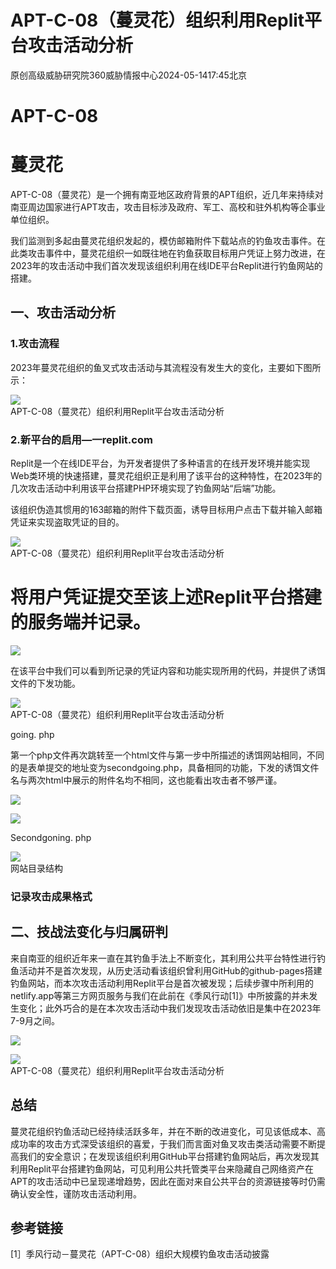 # APT-C-08（蔓灵花）组织利用Replit平台攻击活动分析  

原创高级威胁研究院360威胁情报中心2024-05-1417:45北京  

# APT-C-08  

# 蔓灵花  

APT-C-08（蔓灵花）是一个拥有南亚地区政府背景的APT组织，近几年来持续对南亚周边国家进行APT攻击，攻击目标涉及政府、军工、高校和驻外机构等企事业单位组织。  

我们监测到多起由蔓灵花组织发起的，模仿邮箱附件下载站点的钓鱼攻击事件。在此类攻击事件中，蔓灵花组织一如既往地在钓鱼获取目标用户凭证上努力改进，在2023年的攻击活动中我们首次发现该组织利用在线IDE平台Replit进行钓鱼网站的搭建。  

## 一、攻击活动分析  

### 1.攻击流程  

2023年蔓灵花组织的鱼叉式攻击活动与其流程没有发生大的变化，主要如下图所示：  

![](https://cdn-mineru.openxlab.org.cn/extract/1d48d564-6e53-4176-944e-4001be958a82/30245bbd186fa6da1205de37578343499a2cf2d8ac75ebea12e30a5a96be1276.jpg)  
APT-C-08（蔓灵花）组织利用Replit平台攻击活动分析  

### 2.新平台的启用—一replit.com  

Replit是一个在线IDE平台，为开发者提供了多种语言的在线开发环境并能实现Web类环境的快速搭建，蔓灵花组织正是利用了该平台的这种特性，在2023年的几次攻击活动中利用该平台搭建PHP环境实现了钓鱼网站“后端”功能。  

该组织伪造其惯用的163邮箱的附件下载页面，诱导目标用户点击下载并输入邮箱凭证来实现盗取凭证的目的。  

![](https://cdn-mineru.openxlab.org.cn/extract/1d48d564-6e53-4176-944e-4001be958a82/f5e62b14865affbf96108bfe0bfd1e705623cdfdb033ab463c3c4968585da61d.jpg)  
APT-C-08（蔓灵花）组织利用Replit平台攻击活动分析  

# 将用户凭证提交至该上述Replit平台搭建的服务端并记录。  

![](https://cdn-mineru.openxlab.org.cn/extract/1d48d564-6e53-4176-944e-4001be958a82/9302b6444817bafe57ce443c94a8aa8b4f448e905b638d1a68ffd953f20869e7.jpg)  

在该平台中我们可以看到所记录的凭证内容和功能实现所用的代码，并提供了诱饵文件的下发功能。  

![](https://cdn-mineru.openxlab.org.cn/extract/1d48d564-6e53-4176-944e-4001be958a82/bbae1e110dcc7f64b5074a68e389105ee5788f9786f9d4be8834ddb3e86ace38.jpg)  
APT-C-08（蔓灵花）组织利用Replit平台攻击活动分析  

going. php  

第一个php文件再次跳转至一个html文件与第一步中所描述的诱饵网站相同，不同的是表单提交的地址变为secondgoing.php，具备相同的功能，下发的诱饵文件名与两次html中展示的附件名均不相同，这也能看出攻击者不够严谨。  

![](https://cdn-mineru.openxlab.org.cn/extract/1d48d564-6e53-4176-944e-4001be958a82/791f70015777a3f6e241f4deb6fb9ca173451b2bc9a363fae8141994840e0a29.jpg)  

![](https://cdn-mineru.openxlab.org.cn/extract/1d48d564-6e53-4176-944e-4001be958a82/257e7713621c9f4390833e38126d94d8ac68306c76f6c7bb4fcb7d11f00dd143.jpg)  

Secondgoning. php  

![](https://cdn-mineru.openxlab.org.cn/extract/1d48d564-6e53-4176-944e-4001be958a82/ea4777f001843ffd89999be81ca1e0cb10085ac439cae5749751efd53f63f8ef.jpg)  
网站目录结构  

### 记录攻击成果格式  

## 二、技战法变化与归属研判  

来自南亚的组织近年来一直在其钓鱼手法上不断变化，其利用公共平台特性进行钓鱼活动并不是首次发现，从历史活动看该组织曾利用GitHub的github-pages搭建钓鱼网站，而本次攻击活动利用Replit平台是首次被发现；后续步骤中所利用的netlify.app等第三方网页服务与我们在此前在《季风行动[1]》中所披露的并未发生变化；此外巧合的是在本次攻击活动中我们发现攻击活动依旧是集中在2023年7-9月之间。  

![](https://cdn-mineru.openxlab.org.cn/extract/1d48d564-6e53-4176-944e-4001be958a82/30a25b56e46e27582b5a3131c2c0e3851e362550d90a58dcd81d69f9958ba314.jpg)  

![](https://cdn-mineru.openxlab.org.cn/extract/1d48d564-6e53-4176-944e-4001be958a82/5034054f2478e6e4f16245e786ded11b14d44ba59ae810376aa2af2aa3b5d161.jpg)  
APT-C-08（蔓灵花）组织利用Replit平台攻击活动分析  

## 总结  

蔓灵花组织钓鱼活动已经持续活跃多年，并在不断的改进变化，可见该低成本、高成功率的攻击方式深受该组织的喜爱，于我们而言面对鱼叉攻击类活动需要不断提高我们的安全意识；在发现该组织利用GitHub平台搭建钓鱼网站后，再次发现其利用Replit平台搭建钓鱼网站，可见利用公共托管类平台来隐藏自己网络资产在APT的攻击活动中已呈现递增趋势，因此在面对来自公共平台的资源链接等时仍需确认安全性，谨防攻击活动利用。  

## 参考链接  

[1］季风行动－蔓灵花（APT-C-08）组织大规模钓鱼攻击活动披露  